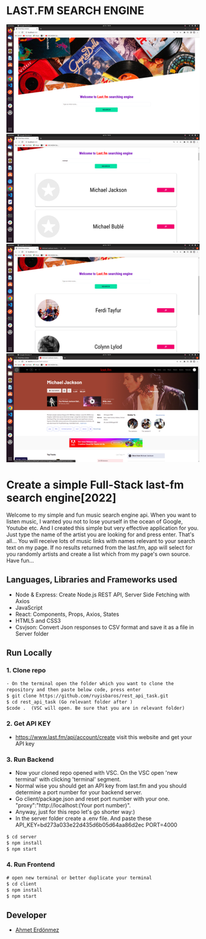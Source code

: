 # **LAST.FM SEARCH ENGINE**

![last.fm](/client/public/images/rf1.png)
![last.fm](/client/public/images/rf2.png)
![last.fm](/client/public/images/rf3.png)
![last.fm](/client/public/images/rf4.png)

# Create a simple Full-Stack last-fm search engine[2022]

Welcome to my simple and fun music search engine api. When you want to listen music, I wanted you not to lose yourself in the ocean of Google, Youtube etc. And I created this simple but very effective application for you. Just type the name of the artist you are looking for and press enter. That's all... You will receive lots of music links with names relevant to your search text on my page. If no results returned from the last.fm, app will select for you randomly artists and create a list which from my page's own source. Have fun...

## Languages, Libraries and Frameworks used

- Node & Express: Create Node.js REST API, Server Side Fetching with Axios
- JavaScript
- React: Components, Props, Axios, States
- HTML5 and CSS3
- Csvjson: Convert Json responses to CSV format and save it as a file in Server folder

## Run Locally

### 1. Clone repo

```
- On the terminal open the folder which you want to clone the repository and then paste below code, press enter
$ git clone https://github.com/ruyisbaros/rest_api_task.git 
$ cd rest_api_task (Go relevant folder after )
$code .  (VSC will open. Be sure that you are in relevant folder)
```
### 2. Get API KEY

- https://www.last.fm/api/account/create visit this website and get your API key

### 3. Run Backend

- Now your cloned repo opened with VSC. On the VSC open 'new terminal' with clicking 'terminal' segment.
- Normal wise you should get an API key from last.fm and you should determine a port number for your backend server. 
- Go client/package.json and reset port number with your one. 
 "proxy":"http://localhost:(Your port number)".
 - Anyway, just for this repo let's go shorter way:)
- In the server folder create a .env file. And paste these API_KEY=bd273a033e22d435d6b05d64aa86d2ec PORT=4000
```
$ cd server 
$ npm install
$ npm start
```

### 4. Run Frontend

```
# open new terminal or better duplicate your terminal
$ cd client
$ npm install
$ npm start
```

## Developer

- [Ahmet Erdönmez](https://www.linkedin.com/in/ahmet-erdonmez-085bb8141/)